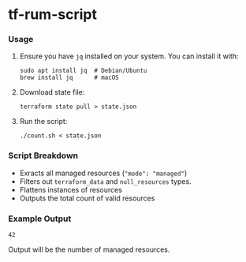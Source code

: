 # tf-rum-script

### Usage

1. Ensure you have ```jq``` installed on your system. You can install it with:
   ```
   sudo apt install jq  # Debian/Ubuntu
   brew install jq      # macOS
   ```
2. Download state file:
   ```
   terraform state pull > state.json
   ```
3. Run the script:
   ```
   ./count.sh < state.json
   ```
   
### Script Breakdown
- Exracts all managed resources (```"mode": "managed"```)
- Filters out ```terraform_data``` and ```null_resources``` types.
- Flattens instances of resources
- Outputs the total count of valid resources

### Example Output
```42```

Output will be the number of managed resources. 
